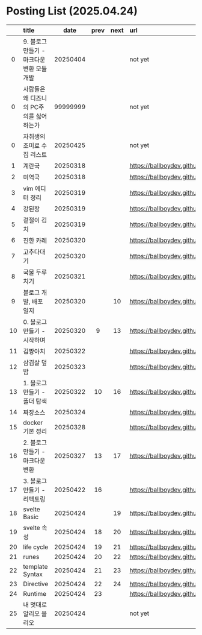 # Posting List (2025.04.24)

||title|date|prev|next|url|
|:-:|:--|:-:|:-:|:-:|:--|
|0|9. 블로그 만들기 - 마크다운 변환 모듈 개발|20250404|||not yet|
|0|사람들은 왜 디즈니의 PC주의를 싫어 하는가|99999999|||not yet|
|0|자취생의 조미료 수집 리스트|20250425|||not yet|
|1|계란국|20250318|||https://ballboydev.github.io/post/1.html|
|2|미역국|20250318|||https://ballboydev.github.io/post/2.html|
|3|vim 에디터 정리|20250319|||https://ballboydev.github.io/post/3.html|
|4|강된장|20250319|||https://ballboydev.github.io/post/4.html|
|5|겉절이 김치|20250319|||https://ballboydev.github.io/post/5.html|
|6|진한 카레|20250320|||https://ballboydev.github.io/post/6.html|
|7|고추다대기|20250320|||https://ballboydev.github.io/post/7.html|
|8|국물 두루치기|20250321|||https://ballboydev.github.io/post/8.html|
|9|블로그 개발, 배포 일지|20250320||10|https://ballboydev.github.io/post/9.html|
|10|0. 블로그 만들기 - 시작하며|20250320|9|13|https://ballboydev.github.io/post/10.html|
|11|김짱아치|20250322|||https://ballboydev.github.io/post/11.html|
|12|삼겹살 덮밥|20250323|||https://ballboydev.github.io/post/12.html|
|13|1. 블로그 만들기 - 폴더 탐색|20250322|10|16|https://ballboydev.github.io/post/13.html|
|14|짜장소스|20250324|||https://ballboydev.github.io/post/14.html|
|15|docker 기본 정리|20250328|||https://ballboydev.github.io/post/15.html|
|16|2. 블로그 만들기 - 마크다운 변환|20250327|13|17|https://ballboydev.github.io/post/16.html|
|17|3. 블로그 만들기 - 리펙토링|20250422|16||https://ballboydev.github.io/post/17.html|
|18|svelte Basic|20250424||19|https://ballboydev.github.io/post/18.html|
|19|svelte 속성|20250424|18|20|https://ballboydev.github.io/post/19.html|
|20|life cycle|20250424|19|21|https://ballboydev.github.io/post/20.html|
|21|runes|20250424|20|22|https://ballboydev.github.io/post/21.html|
|22|template Syntax|20250424|21|23|https://ballboydev.github.io/post/22.html|
|23|Directive|20250424|22|24|https://ballboydev.github.io/post/23.html|
|24|Runtime|20250424|23||https://ballboydev.github.io/post/24.html|
|25|내 멋대로 알리오 올리오|20250424|||not yet|